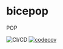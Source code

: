 # bicepop
POP

![CI/CD](https://github.com/jcalonsoh/bicepop/workflows/CI/CD/badge.svg)
[![codecov](https://codecov.io/gh/jcalonsoh/bicepop/branch/master/graph/badge.svg)](https://codecov.io/gh/jcalonsoh/bicepop)
